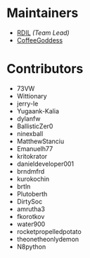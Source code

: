 # Maintainers

- [RDIL](https://github.com/RDIL) *(Team Lead)*
- [CoffeeGoddess](https://github.com/CoffeeGoddess)

# Contributors

- 73VW
- Wittionary
- jerry-le
- Yugaank-Kalia
- dylanfw
- BallisticZer0
- ninexball
- MatthewStanciu
- Emanuelh77
- kritokrator
- danieldeveloper001
- brndmfrd
- kurokochin
- brtln
- Plutoberth
- DirtySoc
- amrutha3
- fkorotkov
- water900
- rocketpropelledpotato
- theonetheonlydemon
- N8python
